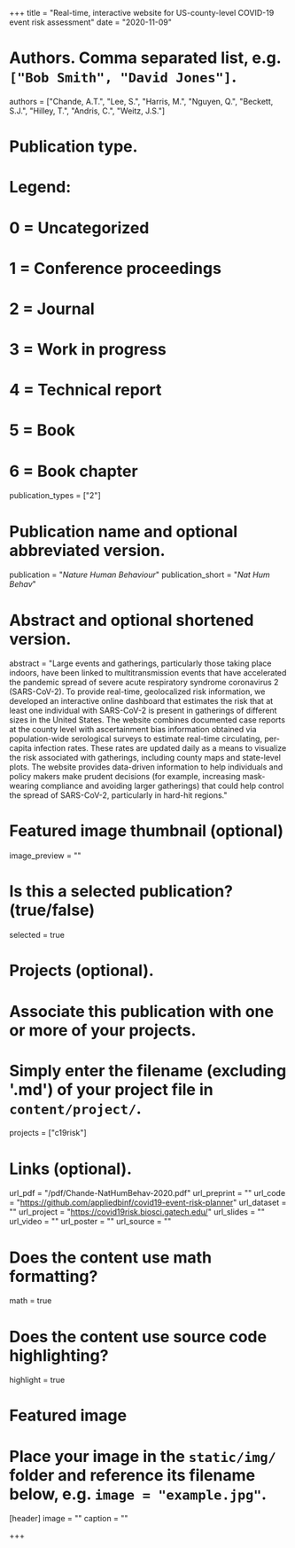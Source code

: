 +++
title = "Real-time, interactive website for US-county-level COVID-19 event risk assessment"
date = "2020-11-09"

# Authors. Comma separated list, e.g. `["Bob Smith", "David Jones"]`.
authors = ["Chande, A.T.", "Lee, S.", "Harris, M.", "Nguyen, Q.", "Beckett, S.J.", "Hilley, T.", "Andris, C.", "Weitz, J.S."]

# Publication type.
# Legend:
# 0 = Uncategorized
# 1 = Conference proceedings
# 2 = Journal
# 3 = Work in progress
# 4 = Technical report
# 5 = Book
# 6 = Book chapter
publication_types = ["2"]

# Publication name and optional abbreviated version.
publication = "*Nature Human Behaviour*"
publication_short = "*Nat Hum Behav*"

# Abstract and optional shortened version.
abstract = "Large events and gatherings, particularly those taking place indoors, have been linked to multitransmission events that have accelerated the pandemic spread of severe acute respiratory syndrome coronavirus 2 (SARS-CoV-2). To provide real-time, geolocalized risk information, we developed an interactive online dashboard that estimates the risk that at least one individual with SARS-CoV-2 is present in gatherings of different sizes in the United States. The website combines documented case reports at the county level with ascertainment bias information obtained via population-wide serological surveys to estimate real-time circulating, per-capita infection rates. These rates are updated daily as a means to visualize the risk associated with gatherings, including county maps and state-level plots. The website provides data-driven information to help individuals and policy makers make prudent decisions (for example, increasing mask-wearing compliance and avoiding larger gatherings) that could help control the spread of SARS-CoV-2, particularly in hard-hit regions."

# Featured image thumbnail (optional)
image_preview = ""

# Is this a selected publication? (true/false)
selected = true

# Projects (optional).
#   Associate this publication with one or more of your projects.
#   Simply enter the filename (excluding '.md') of your project file in `content/project/`.
projects = ["c19risk"]

# Links (optional).
url_pdf = "/pdf/Chande-NatHumBehav-2020.pdf"
url_preprint = ""
url_code = "https://github.com/appliedbinf/covid19-event-risk-planner"
url_dataset = ""
url_project = "https://covid19risk.biosci.gatech.edu/"
url_slides = ""
url_video = ""
url_poster = ""
url_source = ""

# Does the content use math formatting?
math = true

# Does the content use source code highlighting?
highlight = true

# Featured image
# Place your image in the `static/img/` folder and reference its filename below, e.g. `image = "example.jpg"`.
[header]
image = ""
caption = ""

+++

